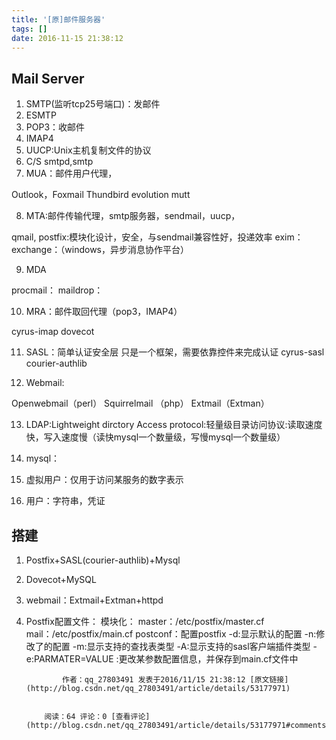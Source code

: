 ```yaml
---
title: '[原]邮件服务器'
tags: []
date: 2016-11-15 21:38:12
---
```


## Mail Server

1.  SMTP(监听tcp25号端口)：发邮件
2.  ESMTP
3.  POP3：收邮件
4.  IMAP4
5.  UUCP:Unix主机复制文件的协议
6.  C/S smtpd,smtp
7.  MUA：邮件用户代理，

Outlook，Foxmail
    Thundbird
    evolution
    mutt

8.  MTA:邮件传输代理，smtp服务器，sendmail，uucp，

qmail,
    postfix:模块化设计，安全，与sendmail兼容性好，投递效率
    exim：
    exchange：（windows，异步消息协作平台）

9.  MDA

procmail：
    maildrop：

10.  MRA：邮件取回代理（pop3，IMAP4）

cyrus-imap
    dovecot

11.  SASL：简单认证安全层
    只是一个框架，需要依靠控件来完成认证
    cyrus-sasl
    courier-authlib

12.  Webmail:

Openwebmail（perl）
    Squirrelmail    （php）
    Extmail（Extman）

13.  LDAP:Lightweight dirctory Access protocol:轻量级目录访问协议:读取速度快，写入速度慢（读快mysql一个数量级，写慢mysql一个数量级）

14.  mysql：
15.  虚拟用户：仅用于访问某服务的数字表示
16.  用户：字符串，凭证

## 搭建

1.  Postfix+SASL(courier-authlib)+Mysql
2.  Dovecot+MySQL
3.  webmail：Extmail+Extman+httpd
4.  Postfix配置文件：
    模块化：
        master：/etc/postfix/master.cf
        mail：/etc/postfix/main.cf
    postconf：配置postfix
    -d:显示默认的配置
    -n:修改了的配置
    -m:显示支持的查找表类型
    -A:显示支持的sasl客户端插件类型
    -e:PARMATER=VALUE :更改某参数配置信息，并保存到main.cf文件中
            
                作者：qq_27803491 发表于2016/11/15 21:38:12 [原文链接](http://blog.csdn.net/qq_27803491/article/details/53177971)
            
            
            阅读：64 评论：0 [查看评论](http://blog.csdn.net/qq_27803491/article/details/53177971#comments)
            